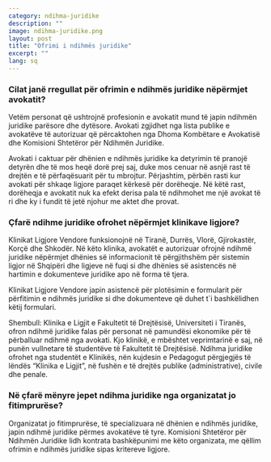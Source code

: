 ```yaml
---
category: ndihma-juridike
description: ""
image: ndihma-juridike.png
layout: post
title: "Ofrimi i ndihmës juridike"
excerpt: ""
lang: sq
---
```

<script>
var data = { topics: [
  {
    title: "Rregullat për ofrimin e ndihmës juridike",
    text: function(){ return $("#part1").html(); }
  },
  {
    title: "Ofrimi i ndihmës juridike nëpërmjet klinikave ligjore",
    text: function(){ return $("#part2").html(); }
  },
  {
    title: "Ofrimi i ndihmës juridike nga organizata jofitimprurëse",
    text: function(){ return $("#part3").html(); }
  }
]}
</script>

<div id="part1" class="hidden">
<h3>Cilat janë rregullat për ofrimin e ndihmës juridike nëpërmjet avokatit?</h3>
<p>Vetëm personat që ushtrojnë profesionin e avokatit mund të japin ndihmën juridike parësore dhe dytësore. Avokati zgjidhet nga lista publike e avokatëve të autorizuar që përcaktohen nga Dhoma Kombëtare e Avokatisë dhe Komisioni Shtetëror për Ndihmën  Juridike. </p>
<p>Avokati i caktuar për dhënien e ndihmës juridike ka detyrimin të pranojë detyrën dhe të mos heqë dorë prej saj, duke mos cenuar në asnjë rast të drejtën e të përfaqësuarit për tu mbrojtur. Përjashtim, përbën rasti kur avokati për shkaqe ligjore paraqet kërkesë për dorëheqje. Në këtë rast, dorëheqja e avokatit nuk ka efekt derisa pala të ndihmohet me një avokat të ri dhe ky i fundit të jetë njohur me aktet dhe provat.</p>
</div>

<div id="part2" class="hidden">
<h3>Çfarë ndihme juridike ofrohet nëpërmjet klinikave ligjore?</h3>
<p>Klinikat Ligjore Vendore funksionojnë në Tiranë, Durrës, Vlorë, Gjirokastër, Korçë dhe Shkodër. Në këto klinika, avokatët e autorizuar ofrojnë ndihmë juridike nëpërmjet dhënies së informacionit të përgjithshëm për sistemin ligjor në Shqipëri dhe ligjeve në fuqi si dhe dhënies së asistencës në hartimin e dokumenteve juridike apo në forma të tjera. </p>
<p>Klinikat Ligjore Vendore japin asistencë për plotësimin e formularit për përfitimin e ndihmës juridike si dhe dokumenteve që duhet t`i bashkëlidhen këtij formulari.</p>
<p>Shembull: Klinika e Ligjit e Fakultetit të Drejtësisë, Universiteti i Tiranës, ofron ndihmë juridike falas për personat në pamundësi ekonomike për të përballuar ndihmë nga avokati. Kjo klinikë, e mbështet veprimtarinë e saj, në punën vullnetare të studentëve të Fakultetit të Drejtësisë. Ndihma juridike ofrohet nga studentët e Klinikës, nën kujdesin e Pedagogut përgjegjës të lëndës “Klinika e Ligjit”, në fushën e të drejtës publike (administrative), civile dhe penale. </p>
</div>

<div id="part3" class="hidden">
<h3>Në çfarë mënyre jepet ndihma juridike nga organizatat jo fitimprurëse?</h3>
<p>Organizatat jo fitimprurëse, të specializuara në dhënien e ndihmës juridike, japin ndihmë juridike përmes avokatëve të tyre. Komisioni Shtetëror për Ndihmën Juridike lidh kontrata bashkëpunimi me këto organizata, me qëllim ofrimin e ndihmës juridike sipas kritereve ligjore.</p>
</div>
<div class="post-content"></div>
